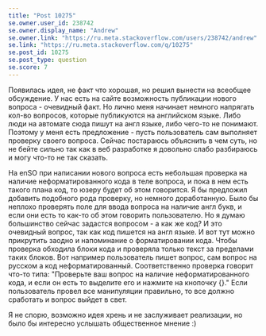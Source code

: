 ```yaml
---
title: "Post 10275"
se.owner.user_id: 238742
se.owner.display_name: "Andrew"
se.owner.link: "https://ru.meta.stackoverflow.com/users/238742/andrew"
se.link: "https://ru.meta.stackoverflow.com/q/10275"
se.post_id: 10275
se.post_type: question
se.score: 7
---
```

<p>Появилась идея, не факт что хорошая, но решил вынести на всеобщее обсуждение. У нас есть на сайте возможность публикации нового вопроса - очевидный факт. Но лично меня начинает немного напрягать кол-во вопросов, которые публикуются на английском языке. Либо люди на автомате сюда пишут на англ языке, либо чего-то не понимают. Поэтому у меня есть предложение - пусть пользователь сам выполняет проверку своего вопроса. Сейчас постараюсь объяснить в чем суть, но не бейте сильно так как в веб разработке я довольно слабо разбираюсь и могу что-то не так сказать.</p>

<p>На enSO при написании нового вопроса есть небольшая проверка на наличие неформатированного кода в теле вопроса, и пока в нем есть такого плана код, то юзеру будет об этом говорится. Я бы предложил добавить подобного рода проверку, но немного доработанную. Было бы неплохо проверять поле для ввода вопроса на наличие англ букв, и если они есть то как-то об этом говорить пользователю. Но я думаю большинство сейчас задастся вопросом - а как же код? И это очевидный вопрос, так как код пишется на англ языке. И вот тут можно прикрутить заодно и напоминание о форматировании кода. Чтобы проверка обходила блоки кода и проверяла только текст за пределами таких блоков. Вот например пользователь пишет вопрос, сам вопрос на русском а код неформатированный. Соответственно проверка говорит что-то типа: "Проверьте ваш вопрос на наличие неформатированного кода, и если он есть то выделите его и нажмите на кнопочку {}." Если пользователь провел все манипуляции правильно, то все должно сработать и вопрос выйдет в свет.</p>

<p>Я не спорю, возможно идея хрень и не заслуживает реализации, но было бы интересно услышать общественное мнение :)</p>
